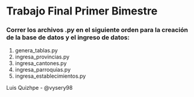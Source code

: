 # Trabajo Final Primer Bimestre

### Correr los archivos .py en el siguiente orden para la creación de la base de datos y el ingreso de datos:
1. genera_tablas.py
2. ingresa_provincias.py
3. ingresa_cantones.py
4. ingresa_parroquias.py
5. ingresa_establecimientos.py

Luis Quizhpe - @vysery98